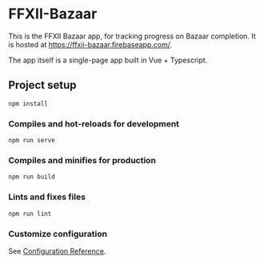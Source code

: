 # FFXII-Bazaar

This is the FFXII Bazaar app, for tracking progress on Bazaar completion. It is hosted at https://ffxii-bazaar.firebaseapp.com/.

The app itself is a single-page app built in Vue + Typescript.

## Project setup

```
npm install
```

### Compiles and hot-reloads for development

```
npm run serve
```

### Compiles and minifies for production

```
npm run build
```

### Lints and fixes files

```
npm run lint
```

### Customize configuration

See [Configuration Reference](https://cli.vuejs.org/config/).
